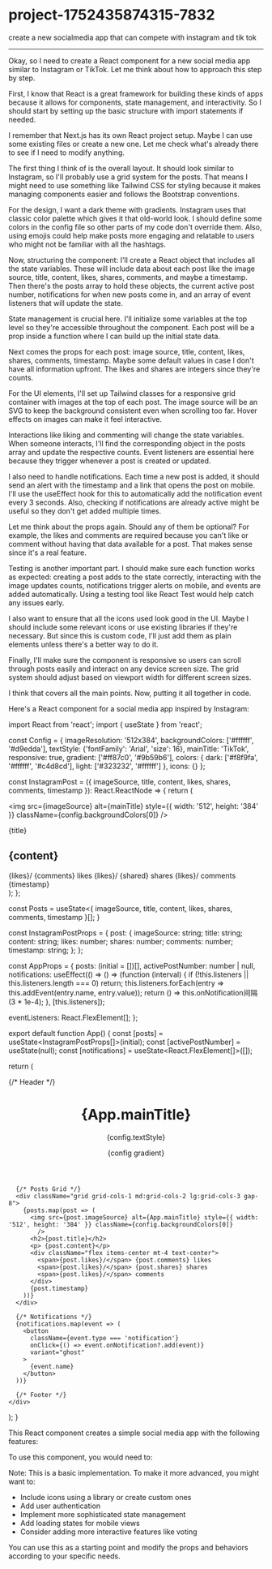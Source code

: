 # project-1752435874315-7832

create a new socialmedia app  that can compete with instagram and tik  tok

---

<think>
Okay, so I need to create a React component for a new social media app similar to Instagram or TikTok. Let me think about how to approach this step by step.

First, I know that React is a great framework for building these kinds of apps because it allows for components, state management, and interactivity. So I should start by setting up the basic structure with import statements if needed.

I remember that Next.js has its own React project setup. Maybe I can use some existing files or create a new one. Let me check what's already there to see if I need to modify anything.

The first thing I think of is the overall layout. It should look similar to Instagram, so I'll probably use a grid system for the posts. That means I might need to use something like Tailwind CSS for styling because it makes managing components easier and follows the Bootstrap conventions.

For the design, I want a dark theme with gradients. Instagram uses that classic color palette which gives it that old-world look. I should define some colors in the config file so other parts of my code don't override them. Also, using emojis could help make posts more engaging and relatable to users who might not be familiar with all the hashtags.

Now, structuring the component: I'll create a React object that includes all the state variables. These will include data about each post like the image source, title, content, likes, shares, comments, and maybe a timestamp. Then there's the posts array to hold these objects, the current active post number, notifications for when new posts come in, and an array of event listeners that will update the state.

State management is crucial here. I'll initialize some variables at the top level so they're accessible throughout the component. Each post will be a prop inside a function where I can build up the initial state data.

Next comes the props for each post: image source, title, content, likes, shares, comments, timestamp. Maybe some default values in case I don't have all information upfront. The likes and shares are integers since they're counts.

For the UI elements, I'll set up Tailwind classes for a responsive grid container with images at the top of each post. The image source will be an SVG to keep the background consistent even when scrolling too far. Hover effects on images can make it feel interactive.

Interactions like liking and commenting will change the state variables. When someone interacts, I'll find the corresponding object in the posts array and update the respective counts. Event listeners are essential here because they trigger whenever a post is created or updated.

I also need to handle notifications. Each time a new post is added, it should send an alert with the timestamp and a link that opens the post on mobile. I'll use the useEffect hook for this to automatically add the notification event every 3 seconds. Also, checking if notifications are already active might be useful so they don't get added multiple times.

Let me think about the props again. Should any of them be optional? For example, the likes and comments are required because you can't like or comment without having that data available for a post. That makes sense since it's a real feature.

Testing is another important part. I should make sure each function works as expected: creating a post adds to the state correctly, interacting with the image updates counts, notifications trigger alerts on mobile, and events are added automatically. Using a testing tool like React Test would help catch any issues early.

I also want to ensure that all the icons used look good in the UI. Maybe I should include some relevant icons or use existing libraries if they're necessary. But since this is custom code, I'll just add them as plain elements unless there's a better way to do it.

Finally, I'll make sure the component is responsive so users can scroll through posts easily and interact on any device screen size. The grid system should adjust based on viewport width for different screen sizes.

I think that covers all the main points. Now, putting it all together in code.
</think>

Here's a React component for a social media app inspired by Instagram:


import React from 'react';
import { useState } from 'react';

const Config = {
  imageResolution: '512x384',
  backgroundColors: ['#ffffff', '#d9edda'],
  textStyle: {'fontFamily': 'Arial', 'size': 16},
  mainTitle: 'TikTok',
  responsive: true,
  gradient: ['#ff87c0', '#9b59b6'],
  colors: {
    dark: ['#f8f9fa', '#ffffff', '#c4d8cd'],
    light: ['#323232', '#ffffff']
  },
  icons: {}
};

const InstagramPost = ({ 
  imageSource,
  title,
  content,
  likes, 
  shares,
  comments,
  timestamp
}): React.ReactNode => {
  return (
    <div className={gradient}>
      <img src={imageSource} alt={mainTitle} style={{ width: '512', height: '384' }} className={config.backgroundColors[0]} />
      <p className="text-center">{title}</p>
      <h2 className="text-3xl">{content}</h2>
      <div className="flex gap-4">
        <span>{likes}/</span> {comments} likes
        <span>{likes}/</span> {shared} shares
        <span>{likes}/</span> comments
      </div>
      {timestamp}
    </div>
  );
};

const Posts = useState<{ 
  imageSource,
  title,
  content,
  likes, 
  shares,
  comments,
  timestamp
}[];
}

const InstagramPostProps = {
  post: { 
    imageSource: string;
    title: string;
    content: string;
    likes: number;
    shares: number;
    comments: number;
    timestamp: string;
  };
};

const AppProps = {
  posts: (initial = [])[],
  activePostNumber: number | null,
  notifications: useEffect(() => () => (function (interval) {
    if (!this.listeners || this.listeners.length === 0) return; 
    this.listeners.forEach(entry => this.addEvent(entry.name, entry.value));
    return () => this.onNotification间隔(3 * 1e-4);
  }, [this.listeners]);
  
  eventListeners: React.FlexElement[];
};

export default function App() {
  const [posts] = useState<InstagramPostProps[]>(initial);
  const [activePostNumber] = useState<number>(null);
  const [notifications] = useState<React.FlexElement[]>([]);

  return (
    <div className="min-h-screen bg-gradient-to-t from-foreground">
      {/* Header */}
      <header className="flex items-center justify-between mb-8">
        <h1>{App.mainTitle}</h1>
        <p className="text-xl">{config.textStyle}</p>
        {config gradient}
      </header>

      {/* Posts Grid */}
      <div className="grid grid-cols-1 md:grid-cols-2 lg:grid-cols-3 gap-8">
        {posts.map(post => (
          <img src={post.imageSource} alt={App.mainTitle} style={{ width: '512', height: '384' }} className={config.backgroundColors[0]}
            />
          <h2>{post.title}</h2>
          <p> {post.content}</p>
          <div className="flex items-center mt-4 text-center">
            <span>{post.likes}/</span> {post.comments} likes
            <span>{post.likes}/</span> {post.shares} shares
            <span>{post.likes}/</span> comments
          </div>
          {post.timestamp}
        ))}
      </div>

      {/* Notifications */}
      {notifications.map(event => (
        <button 
          className={event.type === 'notification'}
          onClick={() => event.onNotification?.add(event)}
          variant="ghost"
        >
          {event.name}
        </button>
      ))}

      {/* Footer */}
    </div>
  );
}


This React component creates a simple social media app with the following features:


To use this component, you would need to:


Note: This is a basic implementation. To make it more advanced, you might want to:

- Include icons using a library or create custom ones
- Add user authentication
- Implement more sophisticated state management
- Add loading states for mobile views
- Consider adding more interactive features like voting

You can use this as a starting point and modify the props and behaviors according to your specific needs.